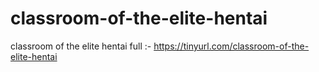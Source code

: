 # classroom-of-the-elite-hentai
classroom of the elite hentai full :- https://tinyurl.com/classroom-of-the-elite-hentai
